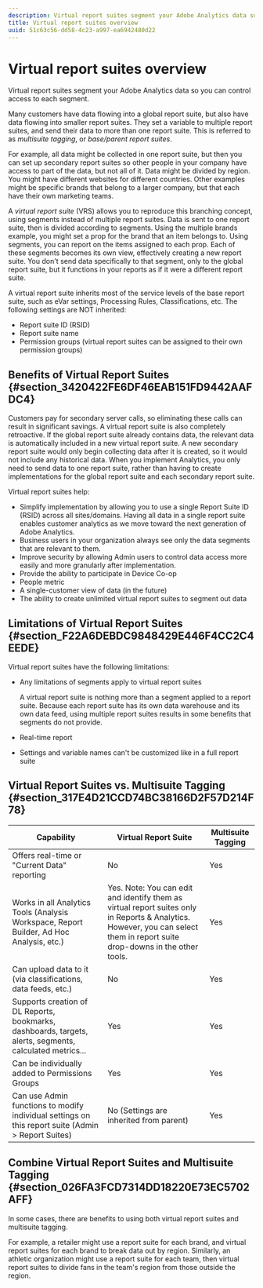 ```yaml
---
description: Virtual report suites segment your Adobe Analytics data so you can control access to each segment.
title: Virtual report suites overview
uuid: 51c63c56-dd58-4c23-a997-ea6942480d22
---
```


# Virtual report suites overview

Virtual report suites segment your Adobe Analytics data so you can control access to each segment.

Many customers have data flowing into a global report suite, but also have data flowing into smaller report suites. They set a variable to multiple report suites, and send their data to more than one report suite. This is referred to as *multisuite tagging*, or *base/parent report suites*.

For example, all data might be collected in one report suite, but then you can set up secondary report suites so other people in your company have access to part of the data, but not all of it. Data might be divided by region. You might have different websites for different countries. Other examples might be specific brands that belong to a larger company, but that each have their own marketing teams.

A *virtual report suite* (VRS) allows you to reproduce this branching concept, using segments instead of multiple report suites. Data is sent to one report suite, then is divided according to segments. Using the multiple brands example, you might set a prop for the brand that an item belongs to. Using segments, you can report on the items assigned to each prop. Each of these segments becomes its own view, effectively creating a new report suite. You don't send data specifically to that segment, only to the global report suite, but it functions in your reports as if it were a different report suite.

A virtual report suite inherits most of the service levels of the base report suite, such as eVar settings, Processing Rules, Classifications, etc. The following settings are NOT inherited:

* Report suite ID (RSID) 
* Report suite name 
* Permission groups (virtual report suites can be assigned to their own permission groups)

## Benefits of Virtual Report Suites {#section_3420422FE6DF46EAB151FD9442AAFDC4}

Customers pay for secondary server calls, so eliminating these calls can result in significant savings. A virtual report suite is also completely retroactive. If the global report suite already contains data, the relevant data is automatically included in a new virtual report suite. A new secondary report suite would only begin collecting data after it is created, so it would not include any historical data. When you implement Analytics, you only need to send data to one report suite, rather than having to create implementations for the global report suite and each secondary report suite.

Virtual report suites help:

* Simplify implementation by allowing you to use a single Report Suite ID (RSID) across all sites/domains. Having all data in a single report suite enables customer analytics as we move toward the next generation of Adobe Analytics.
* Business users in your organization always see only the data segments that are relevant to them.
* Improve security by allowing Admin users to control data access more easily and more granularly after implementation.
* Provide the ability to participate in Device Co-op 
* People metric 
* A single-customer view of data (in the future) 
* The ability to create unlimited virtual report suites to segment out data

## Limitations of Virtual Report Suites {#section_F22A6DEBDC9848429E446F4CC2C4EEDE}

Virtual report suites have the following limitations:

* Any limitations of segments apply to virtual report suites

  A virtual report suite is nothing more than a segment applied to a report suite. Because each report suite has its own data warehouse and its own data feed, using multiple report suites results in some benefits that segments do not provide.
* Real-time report 
* Settings and variable names can't be customized like in a full report suite

## Virtual Report Suites vs. Multisuite Tagging {#section_317E4D21CCD74BC38166D2F57D214F78}

| Capability  | Virtual Report Suite  | Multisuite Tagging  |
|--- |--- |--- |
|Offers real-time or "Current Data" reporting|No|Yes|
|Works in all Analytics Tools (Analysis Workspace, Report Builder, Ad Hoc Analysis, etc.)|Yes.   Note:  You can edit and identify them as virtual report suites only in Reports & Analytics. However, you can select them in report suite drop-downs in the other tools.|Yes|
|Can upload data to it (via classifications, data feeds, etc.)|No|Yes|
|Supports creation of DL Reports, bookmarks, dashboards, targets, alerts, segments, calculated metrics...|Yes|Yes|
|Can be individually added to Permissions Groups|Yes|Yes|
|Can use Admin functions to modify individual settings on this report suite (Admin > Report Suites)|No (Settings are inherited from parent)|Yes|

## Combine Virtual Report Suites and Multisuite Tagging {#section_026FA3FCD7314DD18220E73EC5702AFF}

In some cases, there are benefits to using both virtual report suites and multisuite tagging.

For example, a retailer might use a report suite for each brand, and virtual report suites for each brand to break data out by region. Similarly, an athletic organization might use a report suite for each team, then virtual report suites to divide fans in the team's region from those outside the region.
